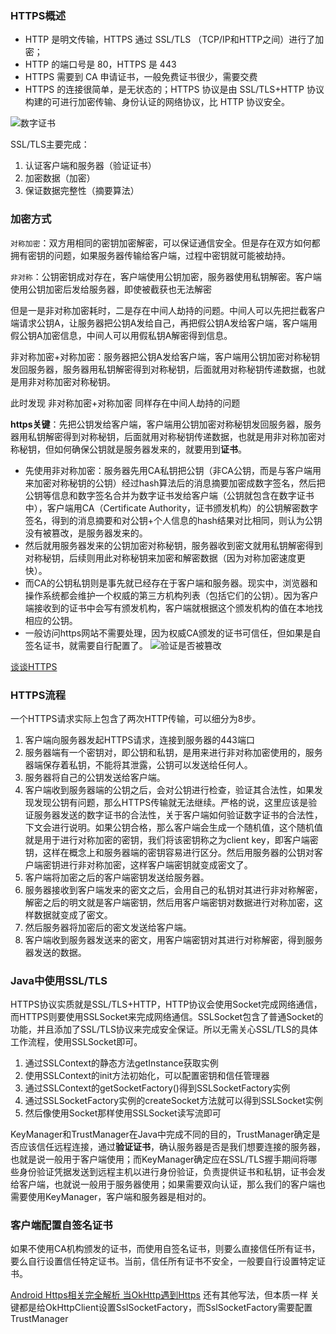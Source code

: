 ### HTTPS概述
* HTTP 是明文传输，HTTPS 通过 SSL/TLS （TCP/IP和HTTP之间）进行了加密；
* HTTP 的端口号是 80，HTTPS 是 443
* HTTPS 需要到 CA 申请证书，一般免费证书很少，需要交费
* HTTPS 的连接很简单，是无状态的；HTTPS 协议是由 SSL/TLS+HTTP 协议构建的可进行加密传输、身份认证的网络协议，比 HTTP 协议安全。

![数字证书](https://upload-images.jianshu.io/upload_images/3468445-f45803cb14161fb0.jpeg?imageMogr2/auto-orient/strip%7CimageView2/2/w/1240)

SSL/TLS主要完成：
1. 认证客户端和服务器（验证证书）
2. 加密数据（加密）
3. 保证数据完整性（摘要算法）

### 加密方式 
`对称加密`：双方用相同的密钥加密解密，可以保证通信安全。但是存在双方如何都拥有密钥的问题，如果服务器传输给客户端，过程中密钥就可能被劫持。

`非对称`：公钥密钥成对存在，客户端使用公钥加密，服务器使用私钥解密。客户端使用公钥加密后发给服务器，即使被截获也无法解密

但是一是非对称加密耗时，二是存在中间人劫持的问题。中间人可以先把拦截客户端请求公钥A，让服务器把公钥A发给自己，再把假公钥A发给客户端，客户端用假公钥A加密信息，中间人可以用假私钥A解密得到信息。

非对称加密+对称加密：服务器把公钥A发给客户端，客户端用公钥加密对称秘钥发回服务器，服务器用私钥解密得到对称秘钥，后面就用对称秘钥传递数据，也就是用非对称加密对称秘钥。

此时发现 非对称加密+对称加密 同样存在中间人劫持的问题

**https关键**：先把公钥发给客户端，客户端用公钥加密对称秘钥发回服务器，服务器用私钥解密得到对称秘钥，后面就用对称秘钥传递数据，也就是用非对称加密对称秘钥，但如何确保公钥就是服务器发来的，就要用到**证书**。

* 先使用非对称加密：服务器先用CA私钥把公钥（非CA公钥，而是与客户端用来加密对称秘钥的公钥）经过hash算法后的消息摘要加密成数字签名，然后把公钥等信息和数字签名合并为数字证书发给客户端（公钥就包含在数字证书中），客户端用CA（Certificate Authority，证书颁发机构）的公钥解密数字签名，得到的消息摘要和对公钥+个人信息的hash结果对比相同，则认为公钥没有被篡改，是服务器发来的。
* 然后就用服务器发来的公钥加密对称秘钥，服务器收到密文就用私钥解密得到对称秘钥，后续则用此对称秘钥来加密和解密数据（因为对称加密速度更快）。
* 而CA的公钥私钥则是事先就已经存在于客户端和服务器。现实中，浏览器和操作系统都会维护一个权威的第三方机构列表（包括它们的公钥）。因为客户端接收到的证书中会写有颁发机构，客户端就根据这个颁发机构的值在本地找相应的公钥。
* 一般访问https网站不需要处理，因为权威CA颁发的证书可信任，但如果是自签名证书，就需要自行配置了。
![验证是否被篡改](https://upload-images.jianshu.io/upload_images/3468445-0d0e02c7c1b32191.jpeg?imageMogr2/auto-orient/strip%7CimageView2/2/w/1240)


[谈谈HTTPS](https://juejin.im/post/59e4c02151882578d02f4aca)

### HTTPS流程
一个HTTPS请求实际上包含了两次HTTP传输，可以细分为8步。
1. 客户端向服务器发起HTTPS请求，连接到服务器的443端口
2. 服务器端有一个密钥对，即公钥和私钥，是用来进行非对称加密使用的，服务器端保存着私钥，不能将其泄露，公钥可以发送给任何人。
3. 服务器将自己的公钥发送给客户端。
4. 客户端收到服务器端的公钥之后，会对公钥进行检查，验证其合法性，如果发现发现公钥有问题，那么HTTPS传输就无法继续。严格的说，这里应该是验证服务器发送的数字证书的合法性，关于客户端如何验证数字证书的合法性，下文会进行说明。如果公钥合格，那么客户端会生成一个随机值，这个随机值就是用于进行对称加密的密钥，我们将该密钥称之为client key，即客户端密钥，这样在概念上和服务器端的密钥容易进行区分。然后用服务器的公钥对客户端密钥进行非对称加密，这样客户端密钥就变成密文了。
5. 客户端将加密之后的客户端密钥发送给服务器。
6. 服务器接收到客户端发来的密文之后，会用自己的私钥对其进行非对称解密，解密之后的明文就是客户端密钥，然后用客户端密钥对数据进行对称加密，这样数据就变成了密文。
7. 然后服务器将加密后的密文发送给客户端。
8. 客户端收到服务器发送来的密文，用客户端密钥对其进行对称解密，得到服务器发送的数据。


### Java中使用SSL/TLS
HTTPS协议实质就是SSL/TLS+HTTP，HTTP协议会使用Socket完成网络通信，而HTTPS则要使用SSLSocket来完成网络通信。SSLSocket包含了普通Socket的功能，并且添加了SSL/TLS协议来完成安全保证。所以无需关心SSL/TLS的具体工作流程，使用SSLSocket即可。

1. 通过SSLContext的静态方法getInstance获取实例
2. 使用SSLContext的init方法初始化，可以配置密钥和信任管理器
3. 通过SSLContext的getSocketFactory()得到SSLSocketFactory实例
4. 通过SSLSocketFactory实例的createSocket方法就可以得到SSLSocket实例
5. 然后像使用Socket那样使用SSLSocket读写流即可

KeyManager和TrustManager在Java中完成不同的目的，TrustManager确定是否应该信任远程连接，通过**验证证书**，确认服务器是否是我们想要连接的服务器，也就是说一般用于客户端使用；而KeyManager确定应在SSL/TLS握手期间将哪些身份验证凭据发送到远程主机以进行身份​​验证，负责提供证书和私钥，证书会发给客户端，也就说一般用于服务器使用；如果需要双向认证，那么我们的客户端也需要使用KeyManager，客户端和服务器是相对的。

### 客户端配置自签名证书
如果不使用CA机构颁发的证书，而使用自签名证书，则要么直接信任所有证书，要么自行设置信任特定证书。当前，信任所有证书不安全，一般要自行设置特定证书。

[Android Https相关完全解析 当OkHttp遇到Https](https://blog.csdn.net/lmj623565791/article/details/48129405)
还有其他写法，但本质一样
关键都是给OkHttpClient设置SslSocketFactory，而SslSocketFactory需要配置TrustManager